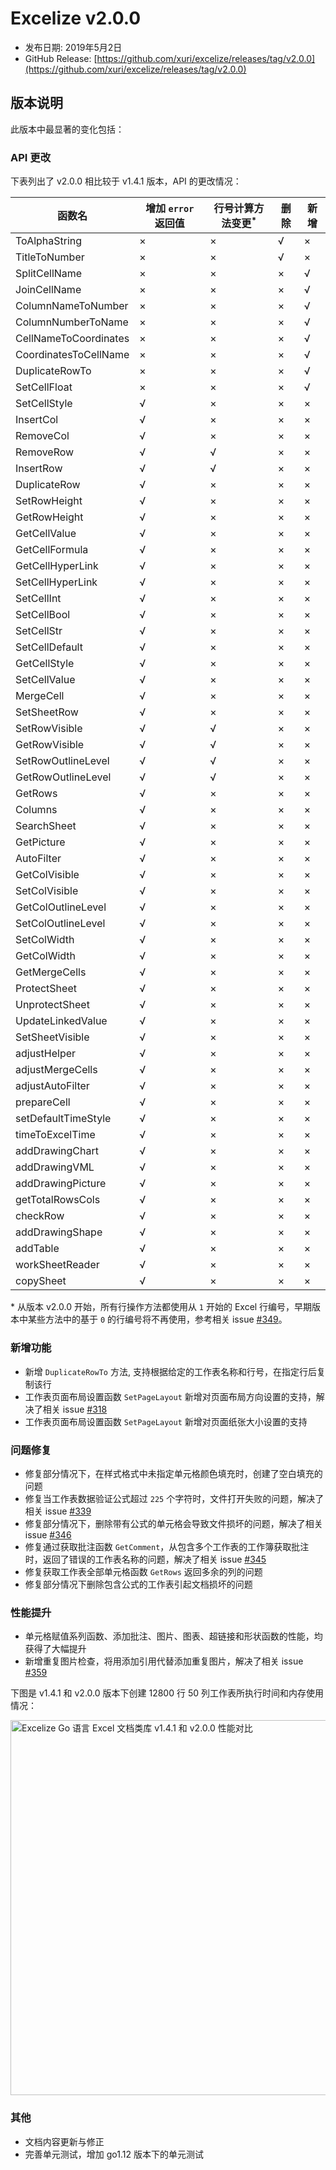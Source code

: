# Excelize v2.0.0

* 发布日期: 2019年5月2日
* GitHub Release: [https://github.com/xuri/excelize/releases/tag/v2.0.0](https://github.com/xuri/excelize/releases/tag/v2.0.0)

## 版本说明

此版本中最显著的变化包括：

### API 更改

下表列出了 v2.0.0 相比较于 v1.4.1 版本，API 的更改情况：

|函数名|增加 `error` 返回值|行号计算方法变更<sup>\*</sup>|删除|新增|
|---|---|---|---|---|
|ToAlphaString|&times;|&times;|&radic;|&times;|
|TitleToNumber|&times;|&times;|&radic;|&times;|
|SplitCellName|&times;|&times;|&times;|&radic;|
|JoinCellName|&times;|&times;|&times;|&radic;|
|ColumnNameToNumber|&times;|&times;|&times;|&radic;|
|ColumnNumberToName|&times;|&times;|&times;|&radic;|
|CellNameToCoordinates|&times;|&times;|&times;|&radic;|
|CoordinatesToCellName|&times;|&times;|&times;|&radic;|
|DuplicateRowTo|&times;|&times;|&times;|&radic;|
|SetCellFloat|&times;|&times;|&times;|&radic;|
|SetCellStyle|&radic;|&times;|&times;|&times;|
|InsertCol|&radic;|&times;|&times;|&times;|
|RemoveCol|&radic;|&times;|&times;|&times;|
|RemoveRow|&radic;|&radic;|&times;|&times;|
|InsertRow|&radic;|&radic;|&times;|&times;|
|DuplicateRow|&radic;|&times;|&times;|&times;|
|SetRowHeight|&radic;|&times;|&times;|&times;|
|GetRowHeight|&radic;|&times;|&times;|&times;|
|GetCellValue|&radic;|&times;|&times;|&times;|
|GetCellFormula|&radic;|&times;|&times;|&times;|
|GetCellHyperLink|&radic;|&times;|&times;|&times;|
|SetCellHyperLink|&radic;|&times;|&times;|&times;|
|SetCellInt|&radic;|&times;|&times;|&times;|
|SetCellBool|&radic;|&times;|&times;|&times;|
|SetCellStr|&radic;|&times;|&times;|&times;|
|SetCellDefault|&radic;|&times;|&times;|&times;|
|GetCellStyle|&radic;|&times;|&times;|&times;|
|SetCellValue|&radic;|&times;|&times;|&times;|
|MergeCell|&radic;|&times;|&times;|&times;|
|SetSheetRow|&radic;|&times;|&times;|&times;|
|SetRowVisible|&radic;|&radic;|&times;|&times;|
|GetRowVisible|&radic;|&radic;|&times;|&times;|
|SetRowOutlineLevel|&radic;|&radic;|&times;|&times;|
|GetRowOutlineLevel|&radic;|&radic;|&times;|&times;|
|GetRows|&radic;|&times;|&times;|&times;|
|Columns|&radic;|&times;|&times;|&times;|
|SearchSheet|&radic;|&times;|&times;|&times;|
|GetPicture|&radic;|&times;|&times;|&times;|
|AutoFilter|&radic;|&times;|&times;|&times;|
|GetColVisible|&radic;|&times;|&times;|&times;|
|SetColVisible|&radic;|&times;|&times;|&times;|
|GetColOutlineLevel|&radic;|&times;|&times;|&times;|
|SetColOutlineLevel|&radic;|&times;|&times;|&times;|
|SetColWidth|&radic;|&times;|&times;|&times;|
|GetColWidth|&radic;|&times;|&times;|&times;|
|GetMergeCells|&radic;|&times;|&times;|&times;|
|ProtectSheet|&radic;|&times;|&times;|&times;|
|UnprotectSheet|&radic;|&times;|&times;|&times;|
|UpdateLinkedValue|&radic;|&times;|&times;|&times;|
|SetSheetVisible|&radic;|&times;|&times;|&times;|
|adjustHelper|&radic;|&times;|&times;|&times;|
|adjustMergeCells|&radic;|&times;|&times;|&times;|
|adjustAutoFilter|&radic;|&times;|&times;|&times;|
|prepareCell|&radic;|&times;|&times;|&times;|
|setDefaultTimeStyle|&radic;|&times;|&times;|&times;|
|timeToExcelTime|&radic;|&times;|&times;|&times;|
|addDrawingChart|&radic;|&times;|&times;|&times;|
|addDrawingVML|&radic;|&times;|&times;|&times;|
|addDrawingPicture|&radic;|&times;|&times;|&times;|
|getTotalRowsCols|&radic;|&times;|&times;|&times;|
|checkRow|&radic;|&times;|&times;|&times;|
|addDrawingShape|&radic;|&times;|&times;|&times;|
|addTable|&radic;|&times;|&times;|&times;|
|workSheetReader|&radic;|&times;|&times;|&times;|
|copySheet|&radic;|&times;|&times;|&times;|

\* 从版本 v2.0.0 开始，所有行操作方法都使用从 `1` 开始的 Excel 行编号，早期版本中某些方法中的基于 `0` 的行编号将不再使用，参考相关 issue [#349](https://github.com/xuri/excelize/issues/349)。

### 新增功能

* 新增 `DuplicateRowTo` 方法, 支持根据给定的工作表名称和行号，在指定行后复制该行
* 工作表页面布局设置函数 `SetPageLayout` 新增对页面布局方向设置的支持，解决了相关 issue [#318](https://github.com/xuri/excelize/issues/318)
* 工作表页面布局设置函数 `SetPageLayout` 新增对页面纸张大小设置的支持

### 问题修复

* 修复部分情况下，在样式格式中未指定单元格颜色填充时，创建了空白填充的问题
* 修复当工作表数据验证公式超过 `225` 个字符时，文件打开失败的问题，解决了相关 issue [#339](https://github.com/xuri/excelize/issues/339)
* 修复部分情况下，删除带有公式的单元格会导致文件损坏的问题，解决了相关 issue [#346](https://github.com/xuri/excelize/issues/346)
* 修复通过获取批注函数 `GetComment`，从包含多个工作表的工作簿获取批注时，返回了错误的工作表名称的问题，解决了相关 issue [#345](https://github.com/xuri/excelize/issues/345)
* 修复获取工作表全部单元格函数 `GetRows` 返回多余的列的问题
* 修复部分情况下删除包含公式的工作表引起文档损坏的问题

### 性能提升

* 单元格赋值系列函数、添加批注、图片、图表、超链接和形状函数的性能，均获得了大幅提升
* 新增重复图片检查，将用添加引用代替添加重复图片，解决了相关 issue [#359](https://github.com/xuri/excelize/issues/359)

下图是 v1.4.1 和 v2.0.0 版本下创建 12800 行 50 列工作表所执行时间和内存使用情况：

<img src="https://user-images.githubusercontent.com/2809468/56576273-7e7f1d80-65fa-11e9-8b47-7b171c5e67e3.png" width="600" alt="Excelize Go 语言 Excel 文档类库 v1.4.1 和 v2.0.0 性能对比">

### 其他

* 文档内容更新与修正
* 完善单元测试，增加 go1.12 版本下的单元测试
